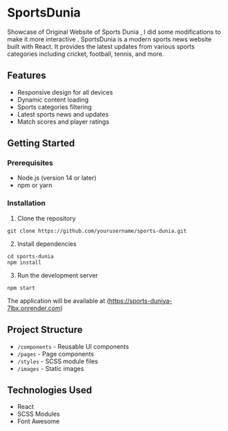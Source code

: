 # SportsDunia

Showcase of Original Website of Sports Dunia , I did some modifications to make it more interactive . SportsDunia is a modern sports news website built with React. It provides the latest updates from various sports
categories including cricket, football, tennis, and more.

## Features

- Responsive design for all devices
- Dynamic content loading
- Sports categories filtering
- Latest sports news and updates
- Match scores and player ratings

## Getting Started

### Prerequisites

- Node.js (version 14 or later)
- npm or yarn

### Installation

1. Clone the repository

```
git clone https://github.com/yourusername/sports-dunia.git
```

2. Install dependencies

```
cd sports-dunia
npm install
```

3. Run the development server

```
npm start
```

The application will be available at (https://sports-duniya-7lbx.onrender.com)

## Project Structure

- `/components` - Reusable UI components
- `/pages` - Page components
- `/styles` - SCSS module files
- `/images` - Static images

## Technologies Used

- React
- SCSS Modules
- Font Awesome
